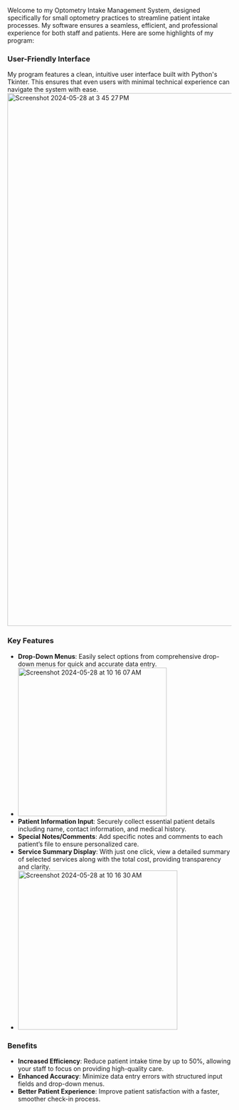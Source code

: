 Welcome to my Optometry Intake Management System, designed specifically for small optometry practices to streamline patient intake processes. My software ensures a seamless, efficient, and professional experience for both staff and patients. Here are some highlights of my program:

### User-Friendly Interface
My program features a clean, intuitive user interface built with Python's Tkinter. This ensures that even users with minimal technical experience can navigate the system with ease.
<img width="1198" alt="Screenshot 2024-05-28 at 3 45 27 PM" src="https://github.com/suarez-e/Optometry-Patient-Intake/assets/139792822/dd3eb65c-9510-4a84-9a41-ac861abe2e70">

### Key Features
- **Drop-Down Menus**: Easily select options from comprehensive drop-down menus for quick and accurate data entry.
- <img width="334" alt="Screenshot 2024-05-28 at 10 16 07 AM" src="https://github.com/suarez-e/Optometry-Patient-Intake/assets/139792822/22709465-d098-475b-b595-061c48c21a2e">
- **Patient Information Input**: Securely collect essential patient details including name, contact information, and medical history.
- **Special Notes/Comments**: Add specific notes and comments to each patient’s file to ensure personalized care.
- **Service Summary Display**: With just one click, view a detailed summary of selected services along with the total cost, providing transparency and clarity.
- <img width="358" alt="Screenshot 2024-05-28 at 10 16 30 AM" src="https://github.com/suarez-e/Optometry-Patient-Intake/assets/139792822/d6d57524-d1d3-4ef9-bc6c-7752a6bc201d">


### Benefits
- **Increased Efficiency**: Reduce patient intake time by up to 50%, allowing your staff to focus on providing high-quality care.
- **Enhanced Accuracy**: Minimize data entry errors with structured input fields and drop-down menus.
- **Better Patient Experience**: Improve patient satisfaction with a faster, smoother check-in process.

 
